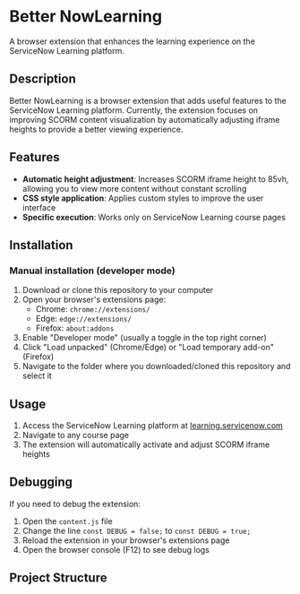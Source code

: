 # Better NowLearning

A browser extension that enhances the learning experience on the ServiceNow Learning platform.

## Description

Better NowLearning is a browser extension that adds useful features to the ServiceNow Learning platform. Currently, the extension focuses on improving SCORM content visualization by automatically adjusting iframe heights to provide a better viewing experience.

## Features

- **Automatic height adjustment**: Increases SCORM iframe height to 85vh, allowing you to view more content without constant scrolling
- **CSS style application**: Applies custom styles to improve the user interface
- **Specific execution**: Works only on ServiceNow Learning course pages

## Installation

### Manual installation (developer mode)

1. Download or clone this repository to your computer
2. Open your browser's extensions page:
   - Chrome: `chrome://extensions/`
   - Edge: `edge://extensions/`
   - Firefox: `about:addons`
3. Enable "Developer mode" (usually a toggle in the top right corner)
4. Click "Load unpacked" (Chrome/Edge) or "Load temporary add-on" (Firefox)
5. Navigate to the folder where you downloaded/cloned this repository and select it

## Usage

1. Access the ServiceNow Learning platform at [learning.servicenow.com](https://learning.servicenow.com)
2. Navigate to any course page
3. The extension will automatically activate and adjust SCORM iframe heights

## Debugging

If you need to debug the extension:

1. Open the `content.js` file
2. Change the line `const DEBUG = false;` to `const DEBUG = true;`
3. Reload the extension in your browser's extensions page
4. Open the browser console (F12) to see debug logs

## Project Structure 